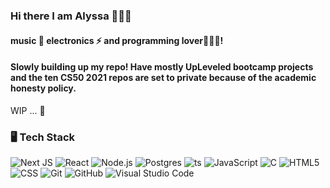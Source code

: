 ### Hi there I am Alyssa 🦹🏽‍♀️

#### music 🎹 electronics ⚡ and programming lover👩🏽‍💻! 
#### Slowly building up my repo! Have mostly UpLeveled bootcamp projects and the ten CS50 2021 repos are set to private because of the academic honesty policy.
WIP ... 🥰

<h3>🖥️ Tech Stack</h3>



![Next JS](https://img.shields.io/badge/Next-black?style=flat&logo=next.js&logoColor=white)
![React](https://img.shields.io/badge/-React-333333?style=flat&logo=react)
![Node.js](https://img.shields.io/badge/-Node.js-333333?style=flat&logo=node.js)
![Postgres](https://img.shields.io/badge/postgres-%23316192.svg?style=flat&logo=postgresql&logoColor=white)
![ts](https://badgen.net/badge/-/TypeScript?icon=typescript&label&labelColor=blue&color=555555)
![JavaScript](https://img.shields.io/badge/-JavaScript-333333?style=flat&logo=javascript)
![C](https://img.shields.io/badge/C-%20-blue)
![HTML5](https://img.shields.io/badge/-HTML5-333333?style=flat&logo=HTML5)
![CSS](https://img.shields.io/badge/-CSS-333333?style=flat&logo=CSS3&logoColor=1572B6)
![Git](https://img.shields.io/badge/-Git-333333?style=flat&logo=git)
![GitHub](https://img.shields.io/badge/-GitHub-333333?style=flat&logo=github)
![Visual Studio Code](https://img.shields.io/badge/-Visual%20Studio%20Code-333333?style=flat&logo=visual-studio-code&logoColor=007ACC)






 

